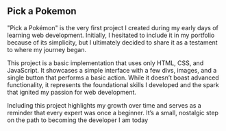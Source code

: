 ## Pick a Pokemon

"Pick a Pokémon" is the very first project I created during my early days of learning web development. Initially, I hesitated to include it in my portfolio because of its simplicity, but I ultimately decided to share it as a testament to where my journey began.

This project is a basic implementation that uses only HTML, CSS, and JavaScript. It showcases a simple interface with a few divs, images, and a single button that performs a basic action. While it doesn’t boast advanced functionality, it represents the foundational skills I developed and the spark that ignited my passion for web development.

Including this project highlights my growth over time and serves as a reminder that every expert was once a beginner. It’s a small, nostalgic step on the path to becoming the developer I am today
